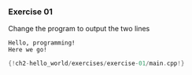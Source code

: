 ### Exercise 01

Change the program to output the two lines 

```
Hello, programming! 
Here we go!
```

```cpp
{!ch2-hello_world/exercises/exercise-01/main.cpp!}
```
